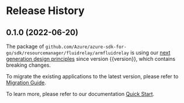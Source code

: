 # Release History

## 0.1.0 (2022-06-20)

The package of `github.com/Azure/azure-sdk-for-go/sdk/resourcemanager/fluidrelay/armfluidrelay` is using our [next generation design principles](https://azure.github.io/azure-sdk/general_introduction.html) since version {{version}}, which contains breaking changes.

To migrate the existing applications to the latest version, please refer to [Migration Guide](https://aka.ms/azsdk/go/mgmt/migration).

To learn more, please refer to our documentation [Quick Start](https://aka.ms/azsdk/go/mgmt).